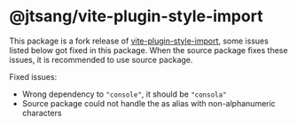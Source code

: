 # @jtsang/vite-plugin-style-import

This package is a fork release of [vite-plugin-style-import](https://www.npmjs.com/package/vite-plugin-style-import), some issues listed below got fixed in this package. When the source package fixes these issues, it is recommended to use source package.

Fixed issues:

- Wrong dependency to `"console"`, it should be `"consola"`
- Source package could not handle the as alias with non-alphanumeric characters
